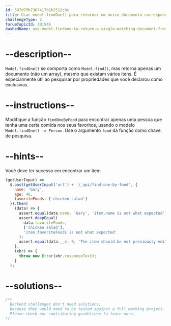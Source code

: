 ```yaml
---
id: 587d7fb7367417b2b2512c0c
title: Usar model.findOne() para retornar um único documento correspondente a partir do seu banco de dados
challengeType: 2
forumTopicId: 301545
dashedName: use-model-findone-to-return-a-single-matching-document-from-your-database
---
```


# --description--

`Model.findOne()` se comporta como `Model.find()`, mas retorna apenas um documento (não um array), mesmo que existam vários itens. É especialmente útil ao pesquisar por propriedades que você declarou como exclusivas.

# --instructions--

Modifique a função `findOneByFood` para encontrar apenas uma pessoa que tenha uma certa comida nos seus favoritos, usando o modelo `Model.findOne() -> Person`. Use o argumento `food` da função como chave de pesquisa.

# --hints--

Você deve ter sucesso em encontrar um item

```js
(getUserInput) =>
  $.post(getUserInput('url') + '/_api/find-one-by-food', {
    name: 'Gary',
    age: 46,
    favoriteFoods: ['chicken salad']
  }).then(
    (data) => {
      assert.equal(data.name, 'Gary', 'item.name is not what expected');
      assert.deepEqual(
        data.favoriteFoods,
        ['chicken salad'],
        'item.favoriteFoods is not what expected'
      );
      assert.equal(data.__v, 0, 'The item should be not previously edited');
    },
    (xhr) => {
      throw new Error(xhr.responseText);
    }
  );
```

# --solutions--

```js
/**
  Backend challenges don't need solutions, 
  because they would need to be tested against a full working project. 
  Please check our contributing guidelines to learn more.
*/
```
